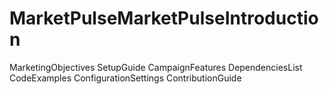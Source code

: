 # MarketPulseMarketPulseIntroduction
MarketingObjectives
SetupGuide
CampaignFeatures
DependenciesList
CodeExamples
ConfigurationSettings
ContributionGuide
